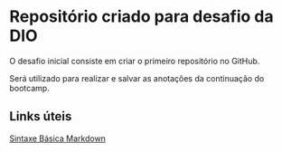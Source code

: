 
# Repositório criado para desafio da DIO
O desafio inicial consiste em criar o primeiro repositório no GitHub.

Será utilizado para realizar e salvar as anotações da continuação do bootcamp.


## Links úteis
[Sintaxe Básica Markdown](https://www.markdownguide.org/basic-syntax/)
